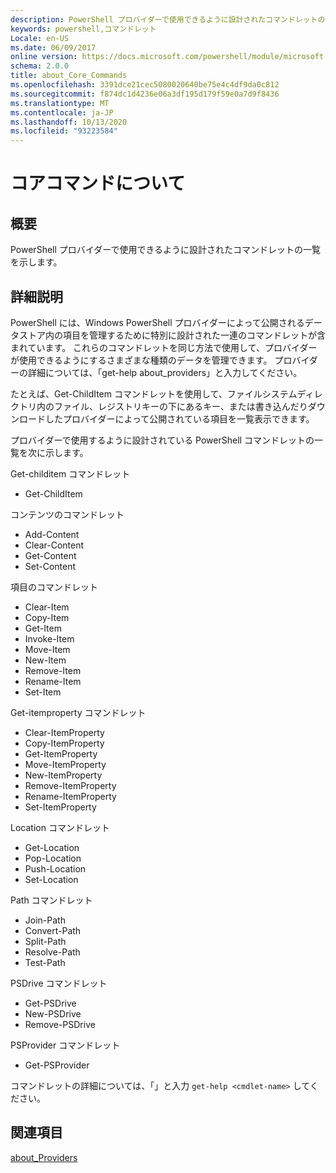 ```yaml
---
description: PowerShell プロバイダーで使用できるように設計されたコマンドレットの一覧を示します。
keywords: powershell,コマンドレット
Locale: en-US
ms.date: 06/09/2017
online version: https://docs.microsoft.com/powershell/module/microsoft.powershell.core/about/about_core_commands?view=powershell-5.1&WT.mc_id=ps-gethelp
schema: 2.0.0
title: about_Core_Commands
ms.openlocfilehash: 3391dce21cec5080020640be75e4c4df9da0c812
ms.sourcegitcommit: f874dc1d4236e06a3df195d179f59e0a7d9f8436
ms.translationtype: MT
ms.contentlocale: ja-JP
ms.lasthandoff: 10/13/2020
ms.locfileid: "93223584"
---
```

# <a name="about-core-commands"></a>コアコマンドについて

## <a name="short-description"></a>概要

PowerShell プロバイダーで使用できるように設計されたコマンドレットの一覧を示します。

## <a name="long-description"></a>詳細説明

PowerShell には、Windows PowerShell プロバイダーによって公開されるデータストア内の項目を管理するために特別に設計された一連のコマンドレットが含まれています。
これらのコマンドレットを同じ方法で使用して、プロバイダーが使用できるようにするさまざまな種類のデータを管理できます。 プロバイダーの詳細については、「get-help about_providers」と入力してください。

たとえば、Get-ChildItem コマンドレットを使用して、ファイルシステムディレクトリ内のファイル、レジストリキーの下にあるキー、または書き込んだりダウンロードしたプロバイダーによって公開されている項目を一覧表示できます。

プロバイダーで使用するように設計されている PowerShell コマンドレットの一覧を次に示します。

Get-childitem コマンドレット

- Get-ChildItem

コンテンツのコマンドレット

- Add-Content
- Clear-Content
- Get-Content
- Set-Content

項目のコマンドレット

- Clear-Item
- Copy-Item
- Get-Item
- Invoke-Item
- Move-Item
- New-Item
- Remove-Item
- Rename-Item
- Set-Item

Get-itemproperty コマンドレット

- Clear-ItemProperty
- Copy-ItemProperty
- Get-ItemProperty
- Move-ItemProperty
- New-ItemProperty
- Remove-ItemProperty
- Rename-ItemProperty
- Set-ItemProperty

Location コマンドレット

- Get-Location
- Pop-Location
- Push-Location
- Set-Location

Path コマンドレット

- Join-Path
- Convert-Path
- Split-Path
- Resolve-Path
- Test-Path

PSDrive コマンドレット

- Get-PSDrive
- New-PSDrive
- Remove-PSDrive

PSProvider コマンドレット

- Get-PSProvider

コマンドレットの詳細については、「」と入力 `get-help <cmdlet-name>` してください。

## <a name="see-also"></a>関連項目

[about_Providers](about_Providers.md)
